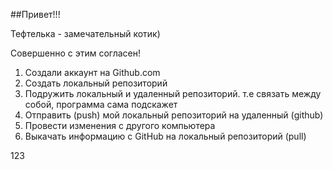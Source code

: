 ##Привет!!!

Тефтелька - замечательный котик)

Совершенно с этим согласен!

1. Создали аккаунт на Github.com
2. Создать локальный репозиторий
3. Подружить локальный и удаленный репозиторий. т.е связать между собой, программа сама подскажет
4. Отправить (push) мой локальный репозиторий на удаленный (github)
5. Провести изменения с другого компьютера
6. Выкачать информацию с GitHub на локальный репозиторий (pull) 
 
123
